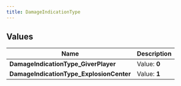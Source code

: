 ```yaml
---
title: DamageIndicationType
---
```


## Values

| Name | Description |
| ---- | ----------- |
| **DamageIndicationType\_GiverPlayer** | Value: **0** |
| **DamageIndicationType\_ExplosionCenter** | Value: **1** |

